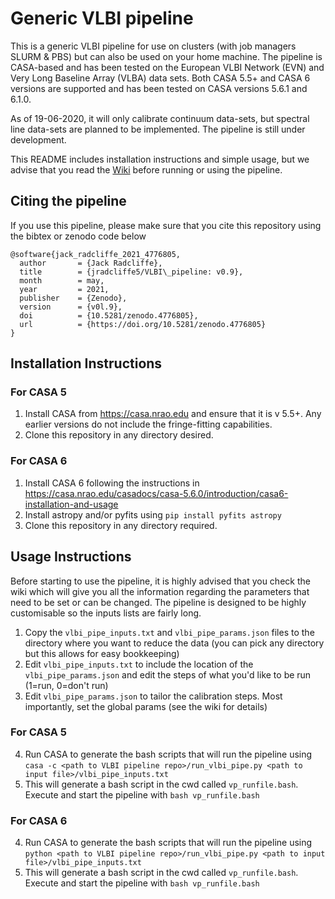 # Generic VLBI pipeline

This is a generic VLBI pipeline for use on clusters (with job managers SLURM & PBS) but can also be used on your home machine. The pipeline is CASA-based and has been tested on the European VLBI Network (EVN) and Very Long Baseline Array (VLBA) data sets. Both CASA 5.5+ and CASA 6 versions are supported and has been tested on CASA versions 5.6.1 and 6.1.0.

As of 19-06-2020, it will only calibrate continuum data-sets, but spectral line data-sets are planned to be implemented. The pipeline is still under development.

This README includes installation instructions and simple usage, but we advise that you read the [Wiki](../../wiki) before running or using the pipeline.

## Citing the pipeline

If you use this pipeline, please make sure that you cite this repository using the bibtex or zenodo code below

```
@software{jack_radcliffe_2021_4776805,
  author       = {Jack Radcliffe},
  title        = {jradcliffe5/VLBI\_pipeline: v0.9},
  month        = may,
  year         = 2021,
  publisher    = {Zenodo},
  version      = {v0l.9},
  doi          = {10.5281/zenodo.4776805},
  url          = {https://doi.org/10.5281/zenodo.4776805}
}
```

## Installation Instructions
### For CASA 5
1. Install CASA from <https://casa.nrao.edu> and ensure that it is v 5.5+. Any earlier versions do not include the fringe-fitting capabilities.
2. Clone this repository in any directory desired. 

### For CASA 6
1. Install CASA 6 following the instructions in <https://casa.nrao.edu/casadocs/casa-5.6.0/introduction/casa6-installation-and-usage>
2. Install astropy and/or pyfits using `pip install pyfits astropy`
3. Clone this repository in any directory required.

## Usage Instructions
Before starting to use the pipeline, it is highly advised that you check the wiki which will give you all the information regarding the parameters that need to be set or can be changed. The pipeline is designed to be highly customisable so the inputs lists are fairly long. 

1. Copy the `vlbi_pipe_inputs.txt` and `vlbi_pipe_params.json` files to the directory where you want to reduce the data (you can pick any directory but this allows for easy bookkeeping)
2. Edit `vlbi_pipe_inputs.txt` to include the location of the `vlbi_pipe_params.json` and edit the steps of what you'd like to be run (1=run, 0=don't run)
3. Edit `vlbi_pipe_params.json` to tailor the calibration steps. Most importantly, set the global params (see the wiki for details)

### For CASA 5
4. Run CASA to generate the bash scripts that will run the pipeline using `casa -c <path to VLBI pipeline repo>/run_vlbi_pipe.py <path to input file>/vlbi_pipe_inputs.txt`
5. This will generate a bash script in the cwd called `vp_runfile.bash`. Execute and start the pipeline with `bash vp_runfile.bash`

### For CASA 6
4. Run CASA to generate the bash scripts that will run the pipeline using `python <path to VLBI pipeline repo>/run_vlbi_pipe.py <path to input file>/vlbi_pipe_inputs.txt`
5. This will generate a bash script in the cwd called `vp_runfile.bash`. Execute and start the pipeline with `bash vp_runfile.bash`



